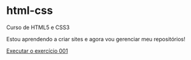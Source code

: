 # html-css
 Curso de HTML5  e CSS3

 Estou aprendendo a criar sites e agora vou gerenciar meu repositórios!

 <a href="https://guivmen.github.io/html-css/exercícios/ex002/index.html"> Executar o exercício 001</a>


